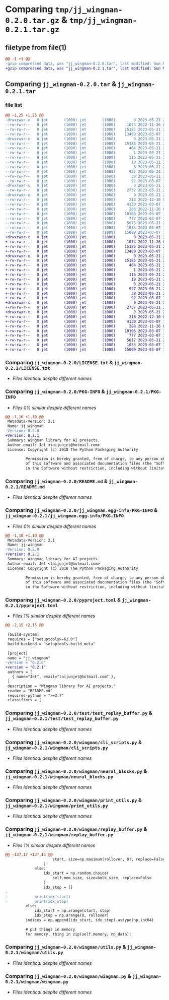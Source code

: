 # Comparing `tmp/jj_wingman-0.2.0.tar.gz` & `tmp/jj_wingman-0.2.1.tar.gz`

## filetype from file(1)

```diff
@@ -1 +1 @@
-gzip compressed data, was "jj_wingman-0.2.0.tar", last modified: Sun May 21 21:46:22 2023, max compression
+gzip compressed data, was "jj_wingman-0.2.1.tar", last modified: Sun May 21 22:00:10 2023, max compression
```

## Comparing `jj_wingman-0.2.0.tar` & `jj_wingman-0.2.1.tar`

### file list

```diff
@@ -1,25 +1,25 @@
-drwxrwxr-x   0 jet       (1000) jet       (1000)        0 2023-05-21 21:46:22.902831 jj_wingman-0.2.0/
--rw-rw-r--   0 jet       (1000) jet       (1000)     1074 2022-11-26 07:59:06.000000 jj_wingman-0.2.0/LICENSE.txt
--rw-rw-r--   0 jet       (1000) jet       (1000)    15185 2023-05-21 21:46:22.902831 jj_wingman-0.2.0/PKG-INFO
--rw-rw-r--   0 jet       (1000) jet       (1000)    13489 2023-03-07 18:53:37.000000 jj_wingman-0.2.0/README.md
-drwxrwxr-x   0 jet       (1000) jet       (1000)        0 2023-05-21 21:46:22.902831 jj_wingman-0.2.0/jj_wingman.egg-info/
--rw-rw-r--   0 jet       (1000) jet       (1000)    15185 2023-05-21 21:46:22.000000 jj_wingman-0.2.0/jj_wingman.egg-info/PKG-INFO
--rw-rw-r--   0 jet       (1000) jet       (1000)      464 2023-05-21 21:46:22.000000 jj_wingman-0.2.0/jj_wingman.egg-info/SOURCES.txt
--rw-rw-r--   0 jet       (1000) jet       (1000)        1 2023-05-21 21:46:22.000000 jj_wingman-0.2.0/jj_wingman.egg-info/dependency_links.txt
--rw-rw-r--   0 jet       (1000) jet       (1000)      116 2023-05-21 21:46:22.000000 jj_wingman-0.2.0/jj_wingman.egg-info/entry_points.txt
--rw-rw-r--   0 jet       (1000) jet       (1000)       19 2023-05-21 21:46:22.000000 jj_wingman-0.2.0/jj_wingman.egg-info/requires.txt
--rw-rw-r--   0 jet       (1000) jet       (1000)        8 2023-05-21 21:46:22.000000 jj_wingman-0.2.0/jj_wingman.egg-info/top_level.txt
--rw-rw-r--   0 jet       (1000) jet       (1000)      927 2023-05-21 21:46:10.000000 jj_wingman-0.2.0/pyproject.toml
--rw-rw-r--   0 jet       (1000) jet       (1000)       38 2023-05-21 21:46:22.902831 jj_wingman-0.2.0/setup.cfg
--rw-rw-r--   0 jet       (1000) jet       (1000)       92 2023-03-07 18:49:10.000000 jj_wingman-0.2.0/setup.py
-drwxrwxr-x   0 jet       (1000) jet       (1000)        0 2023-05-21 21:46:22.902831 jj_wingman-0.2.0/test/
--rw-rw-r--   0 jet       (1000) jet       (1000)     2737 2023-05-21 21:40:50.000000 jj_wingman-0.2.0/test/test_replay_buffer.py
-drwxrwxr-x   0 jet       (1000) jet       (1000)        0 2023-05-21 21:46:22.902831 jj_wingman-0.2.0/wingman/
--rw-rw-r--   0 jet       (1000) jet       (1000)      218 2022-12-10 02:36:58.000000 jj_wingman-0.2.0/wingman/__init__.py
--rw-rw-r--   0 jet       (1000) jet       (1000)     4130 2023-03-07 18:48:06.000000 jj_wingman-0.2.0/wingman/cli_scripts.py
--rw-rw-r--   0 jet       (1000) jet       (1000)      288 2022-11-26 07:59:06.000000 jj_wingman-0.2.0/wingman/config.yaml
--rw-rw-r--   0 jet       (1000) jet       (1000)    10106 2023-03-07 18:50:52.000000 jj_wingman-0.2.0/wingman/neural_blocks.py
--rw-rw-r--   0 jet       (1000) jet       (1000)      777 2023-03-07 18:47:29.000000 jj_wingman-0.2.0/wingman/print_utils.py
--rw-rw-r--   0 jet       (1000) jet       (1000)     5675 2023-05-21 21:06:37.000000 jj_wingman-0.2.0/wingman/replay_buffer.py
--rw-rw-r--   0 jet       (1000) jet       (1000)     1033 2023-03-07 18:51:03.000000 jj_wingman-0.2.0/wingman/utils.py
--rw-rw-r--   0 jet       (1000) jet       (1000)    15009 2023-03-07 18:51:08.000000 jj_wingman-0.2.0/wingman/wingman.py
+drwxrwxr-x   0 jet       (1000) jet       (1000)        0 2023-05-21 22:00:10.428175 jj_wingman-0.2.1/
+-rw-rw-r--   0 jet       (1000) jet       (1000)     1074 2022-11-26 07:59:06.000000 jj_wingman-0.2.1/LICENSE.txt
+-rw-rw-r--   0 jet       (1000) jet       (1000)    15185 2023-05-21 22:00:10.428175 jj_wingman-0.2.1/PKG-INFO
+-rw-rw-r--   0 jet       (1000) jet       (1000)    13489 2023-03-07 18:53:37.000000 jj_wingman-0.2.1/README.md
+drwxrwxr-x   0 jet       (1000) jet       (1000)        0 2023-05-21 22:00:10.424175 jj_wingman-0.2.1/jj_wingman.egg-info/
+-rw-rw-r--   0 jet       (1000) jet       (1000)    15185 2023-05-21 22:00:10.000000 jj_wingman-0.2.1/jj_wingman.egg-info/PKG-INFO
+-rw-rw-r--   0 jet       (1000) jet       (1000)      464 2023-05-21 22:00:10.000000 jj_wingman-0.2.1/jj_wingman.egg-info/SOURCES.txt
+-rw-rw-r--   0 jet       (1000) jet       (1000)        1 2023-05-21 22:00:10.000000 jj_wingman-0.2.1/jj_wingman.egg-info/dependency_links.txt
+-rw-rw-r--   0 jet       (1000) jet       (1000)      116 2023-05-21 22:00:10.000000 jj_wingman-0.2.1/jj_wingman.egg-info/entry_points.txt
+-rw-rw-r--   0 jet       (1000) jet       (1000)       19 2023-05-21 22:00:10.000000 jj_wingman-0.2.1/jj_wingman.egg-info/requires.txt
+-rw-rw-r--   0 jet       (1000) jet       (1000)        8 2023-05-21 22:00:10.000000 jj_wingman-0.2.1/jj_wingman.egg-info/top_level.txt
+-rw-rw-r--   0 jet       (1000) jet       (1000)      927 2023-05-21 22:00:06.000000 jj_wingman-0.2.1/pyproject.toml
+-rw-rw-r--   0 jet       (1000) jet       (1000)       38 2023-05-21 22:00:10.428175 jj_wingman-0.2.1/setup.cfg
+-rw-rw-r--   0 jet       (1000) jet       (1000)       92 2023-03-07 18:49:10.000000 jj_wingman-0.2.1/setup.py
+drwxrwxr-x   0 jet       (1000) jet       (1000)        0 2023-05-21 22:00:10.424175 jj_wingman-0.2.1/test/
+-rw-rw-r--   0 jet       (1000) jet       (1000)     2737 2023-05-21 21:40:50.000000 jj_wingman-0.2.1/test/test_replay_buffer.py
+drwxrwxr-x   0 jet       (1000) jet       (1000)        0 2023-05-21 22:00:10.428175 jj_wingman-0.2.1/wingman/
+-rw-rw-r--   0 jet       (1000) jet       (1000)      218 2022-12-10 02:36:58.000000 jj_wingman-0.2.1/wingman/__init__.py
+-rw-rw-r--   0 jet       (1000) jet       (1000)     4130 2023-03-07 18:48:06.000000 jj_wingman-0.2.1/wingman/cli_scripts.py
+-rw-rw-r--   0 jet       (1000) jet       (1000)      288 2022-11-26 07:59:06.000000 jj_wingman-0.2.1/wingman/config.yaml
+-rw-rw-r--   0 jet       (1000) jet       (1000)    10106 2023-03-07 18:50:52.000000 jj_wingman-0.2.1/wingman/neural_blocks.py
+-rw-rw-r--   0 jet       (1000) jet       (1000)      777 2023-03-07 18:47:29.000000 jj_wingman-0.2.1/wingman/print_utils.py
+-rw-rw-r--   0 jet       (1000) jet       (1000)     5617 2023-05-21 21:59:51.000000 jj_wingman-0.2.1/wingman/replay_buffer.py
+-rw-rw-r--   0 jet       (1000) jet       (1000)     1033 2023-03-07 18:51:03.000000 jj_wingman-0.2.1/wingman/utils.py
+-rw-rw-r--   0 jet       (1000) jet       (1000)    15009 2023-03-07 18:51:08.000000 jj_wingman-0.2.1/wingman/wingman.py
```

### Comparing `jj_wingman-0.2.0/LICENSE.txt` & `jj_wingman-0.2.1/LICENSE.txt`

 * *Files identical despite different names*

### Comparing `jj_wingman-0.2.0/PKG-INFO` & `jj_wingman-0.2.1/PKG-INFO`

 * *Files 0% similar despite different names*

```diff
@@ -1,10 +1,10 @@
 Metadata-Version: 2.1
 Name: jj_wingman
-Version: 0.2.0
+Version: 0.2.1
 Summary: Wingman library for AI projects.
 Author-email: Jet <taijunjet@hotmail.com>
 License: Copyright (c) 2018 The Python Packaging Authority
         
         Permission is hereby granted, free of charge, to any person obtaining a copy
         of this software and associated documentation files (the "Software"), to deal
         in the Software without restriction, including without limitation the rights
```

### Comparing `jj_wingman-0.2.0/README.md` & `jj_wingman-0.2.1/README.md`

 * *Files identical despite different names*

### Comparing `jj_wingman-0.2.0/jj_wingman.egg-info/PKG-INFO` & `jj_wingman-0.2.1/jj_wingman.egg-info/PKG-INFO`

 * *Files 0% similar despite different names*

```diff
@@ -1,10 +1,10 @@
 Metadata-Version: 2.1
 Name: jj-wingman
-Version: 0.2.0
+Version: 0.2.1
 Summary: Wingman library for AI projects.
 Author-email: Jet <taijunjet@hotmail.com>
 License: Copyright (c) 2018 The Python Packaging Authority
         
         Permission is hereby granted, free of charge, to any person obtaining a copy
         of this software and associated documentation files (the "Software"), to deal
         in the Software without restriction, including without limitation the rights
```

### Comparing `jj_wingman-0.2.0/pyproject.toml` & `jj_wingman-0.2.1/pyproject.toml`

 * *Files 1% similar despite different names*

```diff
@@ -2,15 +2,15 @@
 
 [build-system]
 requires = ["setuptools>=61.0"]
 build-backend = "setuptools.build_meta"
 
 [project]
 name = "jj_wingman"
-version = "0.2.0"
+version = "0.2.1"
 authors = [
   { name="Jet", email="taijunjet@hotmail.com" },
 ]
 description = "Wingman library for AI projects."
 readme = "README.md"
 requires-python = ">=3.7"
 classifiers = [
```

### Comparing `jj_wingman-0.2.0/test/test_replay_buffer.py` & `jj_wingman-0.2.1/test/test_replay_buffer.py`

 * *Files identical despite different names*

### Comparing `jj_wingman-0.2.0/wingman/cli_scripts.py` & `jj_wingman-0.2.1/wingman/cli_scripts.py`

 * *Files identical despite different names*

### Comparing `jj_wingman-0.2.0/wingman/neural_blocks.py` & `jj_wingman-0.2.1/wingman/neural_blocks.py`

 * *Files identical despite different names*

### Comparing `jj_wingman-0.2.0/wingman/print_utils.py` & `jj_wingman-0.2.1/wingman/print_utils.py`

 * *Files identical despite different names*

### Comparing `jj_wingman-0.2.0/wingman/replay_buffer.py` & `jj_wingman-0.2.1/wingman/replay_buffer.py`

 * *Files 1% similar despite different names*

```diff
@@ -137,17 +137,14 @@
                     start, size=np.maximum(rollover, 0), replace=False
                 )
             else:
                 idx_start = np.random.choice(
                     self.mem_size, size=bulk_size, replace=False
                 )
                 idx_stop = []
-
-            print(idx_start)
-            print(idx_stop)
         else:
             idx_start = np.arange(start, stop)
             idx_stop = np.arange(0, rollover)
         indices = np.append(idx_start, idx_stop).astype(np.int64)
 
         # put things in memory
         for memory, thing in zip(self.memory, np_data):
```

### Comparing `jj_wingman-0.2.0/wingman/utils.py` & `jj_wingman-0.2.1/wingman/utils.py`

 * *Files identical despite different names*

### Comparing `jj_wingman-0.2.0/wingman/wingman.py` & `jj_wingman-0.2.1/wingman/wingman.py`

 * *Files identical despite different names*

